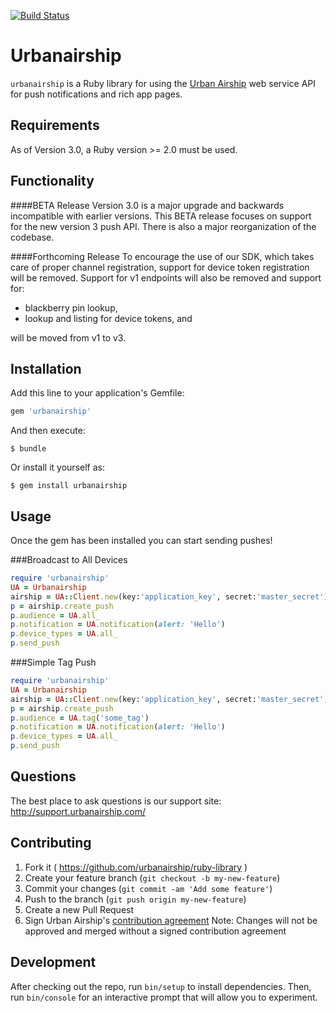 [![Build Status](https://travis-ci.org/urbanairship/ruby-library.svg?branch=api-v3)](https://travis-ci.org/urbanairship/ruby-library)

# Urbanairship

`urbanairship` is a Ruby library for using the [Urban Airship](www.urbanairship.com) web service API for push notifications and rich app pages.

## Requirements
As of Version 3.0, a Ruby version >= 2.0 must be used.

## Functionality

####BETA Release
Version 3.0 is a major upgrade and backwards incompatible with earlier versions. This BETA release focuses on support for the new version 3 push API. There is also a major reorganization of the codebase.

####Forthcoming Release
To encourage the use of our SDK, which takes care of proper channel registration, support for device token registration will be removed. Support for v1 endpoints will also be removed and support for:

* blackberry pin lookup,
* lookup and listing for device tokens, and

will be moved from v1 to v3.

## Installation

Add this line to your application's Gemfile:

```ruby
gem 'urbanairship'
```

And then execute:

    $ bundle

Or install it yourself as:

    $ gem install urbanairship

## Usage

Once the gem has been installed you can start sending pushes!

###Broadcast to All Devices
```ruby
require 'urbanairship'
UA = Urbanairship
airship = UA::Client.new(key:'application_key', secret:'master_secret')
p = airship.create_push
p.audience = UA.all_
p.notification = UA.notification(alert: 'Hello')  
p.device_types = UA.all_
p.send_push
```

###Simple Tag Push
```ruby
require 'urbanairship'
UA = Urbanairship
airship = UA::Client.new(key:'application_key', secret:'master_secret')
p = airship.create_push
p.audience = UA.tag('some_tag')
p.notification = UA.notification(alert: 'Hello')  
p.device_types = UA.all_
p.send_push
```

## Questions
The best place to ask questions is our support site: http://support.urbanairship.com/

## Contributing

1. Fork it ( https://github.com/urbanairship/ruby-library )
2. Create your feature branch (`git checkout -b my-new-feature`)
3. Commit your changes (`git commit -am 'Add some feature'`)
4. Push to the branch (`git push origin my-new-feature`)
5. Create a new Pull Request
6. Sign Urban Airship's [contribution agreement](http://urbanairship.com/legal/contribution-agreement) 
Note: Changes will not be approved and merged without a signed contribution agreement

## Development

After checking out the repo, run `bin/setup` to install dependencies. Then, run `bin/console` for an interactive prompt that will allow you to experiment.
